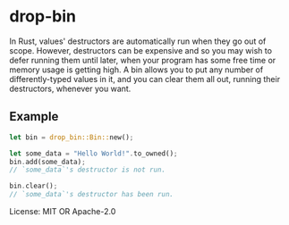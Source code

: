 # drop-bin

In Rust, values' destructors are automatically run when they go out of scope. However,
destructors can be expensive and so you may wish to defer running them until later, when your
program has some free time or memory usage is getting high. A bin allows you to put any number
of differently-typed values in it, and you can clear them all out, running their destructors,
whenever you want.

## Example

```rust
let bin = drop_bin::Bin::new();

let some_data = "Hello World!".to_owned();
bin.add(some_data);
// `some_data`'s destructor is not run.

bin.clear();
// `some_data`'s destructor has been run.
```

License: MIT OR Apache-2.0
